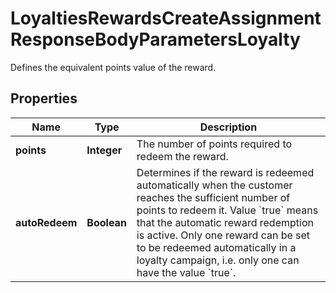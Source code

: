 

# LoyaltiesRewardsCreateAssignmentResponseBodyParametersLoyalty

Defines the equivalent points value of the reward.

## Properties

| Name | Type | Description |
|------------ | ------------- | ------------- |
|**points** | **Integer** | The number of points required to redeem the reward. |
|**autoRedeem** | **Boolean** | Determines if the reward is redeemed automatically when the customer reaches the sufficient number of points to redeem it. Value &#x60;true&#x60; means that the automatic reward redemption is active. Only one reward can be set to be redeemed automatically in a loyalty campaign, i.e. only one can have the value &#x60;true&#x60;. |




